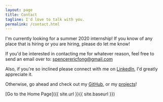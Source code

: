 ```yaml
---
layout: page
title: Contact
tagline: I'd love to talk with you.
permalink: /contact.html
---
```


I'm currently looking for a summer 2020 internship! If you know of any place that is hiring or you are hiring, please do let me know!

If you'd be interested in contacting me for whatever reason, feel free to send an email over to: [spencerericfong@gmail.com](mailto:spencerericfong@gmail.com)

Also, if you're so inclined please connect with me on [LinkedIn](https://www.linkedin.com/in/spencer-eric-fong), I'd greatly appreciate it.

Otherwise, go ahead and check out my [GitHub](https://github.com/spencerericfong), or my [projects](/projects.html)!


[Go to the Home Page]({{ site.url }}{{ site.baseurl }})
